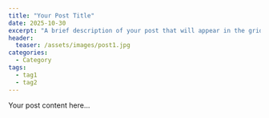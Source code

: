 ```yaml
---
title: "Your Post Title"
date: 2025-10-30
excerpt: "A brief description of your post that will appear in the grid"
header:
  teaser: /assets/images/post1.jpg
categories:
  - Category
tags:
  - tag1
  - tag2
---
```


Your post content here...

